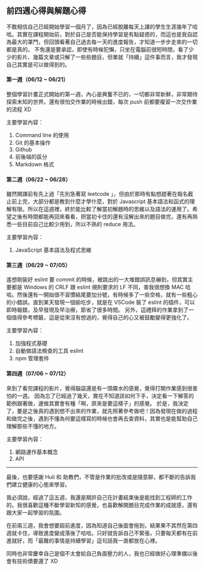 ## 前四週心得與解題心得

不敢相信自己已經開始學習一個月了，因為已經脫離每天上課的學生生涯幾年了哈哈。其實在課程開始前，對於自己是否能保持學習是有點疑惑的，而這也是我自認為最大的罩門，但回頭看著自己過去每一天的進度報告，才知道一步步走來的一切都是真的。
不免還是要承認，即使有時候犯懶，只坐在電腦前很短時間，看了少少的影片、幾篇文章或只解了一些些題目，但單就「持續」這件事而言，我才發現自己其實是可以做得到的。

#### 第一週（06/12 ~ 06/21）
整個學習計畫正式開始的第一週，內心是興奮不已的，一切都非常新鮮，非常期待探索未知的世界。還有很怕交作業的時候出錯，每次 push 前都要複習一次交作業的流程 XD

主要學習內容：
1. Command line 的使用
2. Git 的基本操作
3. Github
4. 前後端的區分
5. Markdown 格式

#### 第二週（06/22 ~ 06/28）
雖然開課前有先上過「先別急著寫 leetcode 」，但由於那時有點想趕著在報名截止前上完，大部分都是教到什麼才學什麼，對於 Javascript 基本語法和函式的理解有限。所以在這週裡，終於能比較了解當初解題時的思維以及語法的運用了。希望之後有時間都能再回來看看，把當初卡住的還有沒解出來的題目做完，還有再熟悉一些目前自己比較少用到，所以不熟的 reduce 用法。

主要學習內容：
1. JavaScript 基本語法及程式思維

#### 第三週（06/29 ~ 07/05）
遙想剛裝好 eslint 要 commit 的時候，被跳出的一大堆錯誤訊息嚇到，但其實主要都是 Windows 的 CRLF 跟 eslint 規則要求的 LF 不同，害我很想換 MAC 哈哈。然後還有一開始很不習慣結尾要加分號，有時候多了一些空格，就有一些粗心的小錯誤。直到某天發現一個偷吃步，就是在 VSCode 裝了 eslint 的插件，可以即時報錯，及早發現及早治療，節省了很多時間。
另外，這禮拜的作業拿到了一個值得參考標籤，這是從來沒有想過的，覺得自己的心又被鼓勵變得更強化了。

主要學習內容：
1. 加強程式基礎
2. 自動做語法檢查的工具 eslint
3. npm 管理套件

#### 第四週（07/06 ~ 07/12）
來到了看完課程的影片，覺得腦袋還是有一頭霧水的感覺，覺得打開作業感到很害怕的一週。
因為忘了已經過了幾天，實在不知道該如何下手，決定看一下解答的範例跟著做，邊做其實會有種「啊，原來是要這樣子」的感覺。
於是，我決定了，要是之後真的遇到想不出來的作業，就先照著參考做吧！因為發現在做的過程和做完之後，遇到不懂為何要這樣寫的時候也會再去查資料，其實也是能幫助自己理解那些不懂的地方。

主要學習內容：
1. 網路運作基本概念
2. API

---

最後，也要感謝 Huli 和 助教們，不管是作業的批改或是隨意聊，都不斷的告訴我們建立健康的心態來學習。

我必須說，經過了這五週，我還是期許自己在計畫結束後是能找到工程師的工作的。我很喜歡這種不斷學習新知的感覺，也喜歡解開題目完成作業的成就感，還有跟大家一起學習的氛圍。

在前兩三週，我會想要超前進度，因為知道自己後面會拖到，結果果不其然在第四週就卡住，導致進度變成落後了哈哈。只好就告訴自己不緊張，只要每天都有在前進就好，而「最難的事情是持續學習」這句話我一直都放在心裡。

同時也非常慶幸自己是個不太會給自己負面壓力的人，我也已經做好心理準備以後會有技術債要還了 XD